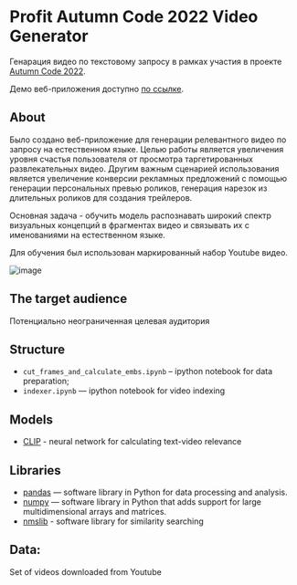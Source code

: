 #  Profit Autumn Code 2022 Video Generator
Генарация видео по текстовому запросу в рамках участия в проекте [Autumn Code 2022](https://vk.com/vkcode).

Демо веб-приложения доступно [по ссылке](http://51.250.17.189:8501).

## About 

Было создано веб-приложение для генерации релевантного видео по запросу на естественном языке. Целью работы является увеличения уровня счастья пользователя от просмотра таргетированных развлекательных видео. Другим важным сценарией использования является увеличение конверсии рекламных предложений с помощью генерации персональных превью роликов, генерация нарезок из длительных роликов для создания трейлеров.

Основная задача - обучить модель распознавать широкий спектр визуальных концепций в фрагментах видео и связывать их с именованиями на естественном языке. 

Для обучения был использован маркированный набор Youtube видео. 

![image](https://user-images.githubusercontent.com/20246799/198581755-ac1bf3c4-6c37-4ef4-bfec-8be5902ce9d0.png)

## The target audience

Потенциально неограниченная целевая аудитория

## Structure
*  `cut_frames_and_calculate_embs.ipynb` – ipython notebook for data preparation;
* 	`indexer.ipynb` — ipython notebook for video indexing


## Models
* [CLIP](https://github.com/openai/CLIP) - neural network for calculating text-video relevance


## Libraries 

* [pandas](https://github.com/pandas-dev/pandas) — software library in Python for data processing and analysis. 
* [numpy](https://github.com/numpy/numpy) — software library in Python that adds support for large multidimensional arrays and matrices. 
* [nmslib](https://github.com/nmslib/nmslib) - software library for similarity searching


## Data:
Set of videos downloaded from Youtube
